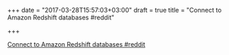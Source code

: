 +++
date = "2017-03-28T15:57:03+03:00"
draft = true
title = "Connect to Amazon Redshift databases  #reddit"

+++

<p><a href="https://t.co/t1GyRyvaBZ">Connect to Amazon Redshift databases  #reddit</a></p>